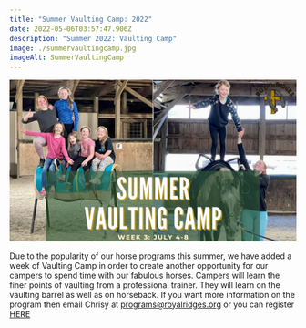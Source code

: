 ```yaml
---
title: "Summer Vaulting Camp: 2022"
date: 2022-05-06T03:57:47.906Z
description: "Summer 2022: Vaulting Camp"
image: ./summervaultingcamp.jpg
imageAlt: SummerVaultingCamp
---
```

![SummerVaultingCamp](summervaultingcamp.jpg "Summer Vaulting Camp: Royal Ridges")

Due to the popularity of our horse programs this summer, we have added a week of Vaulting Camp in order to create another opportunity for our campers to spend time with our fabulous horses. Campers will learn the finer points of vaulting from a professional trainer. They will learn on the vaulting barrel as well as on horseback. If you want more information on the program then email Chrisy at programs@royalridges.org or you can register [](https://www.ultracamp.com/info/upcomingSessions.aspx?idCamp=1145&campCode=151&lnkCategory=Horse+Camp)[HERE](https://www.ultracamp.com/info/upcomingSessions.aspx?idCamp=1145&campCode=151&lnkCategory=Horse+Camp)